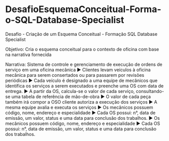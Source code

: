 # DesafioEsquemaConceitual-Forma-o-SQL-Database-Specialist
Desafio - Criação de um Esquema Conceitual - Formação SQL Database Specialist

Objetivo:
Cria o esquema conceitual para o contexto de oficina com base na narrativa fornecida

Narrativa:
Sistema de controle e gerenciamento de execução de ordens de serviço em uma oficina mecânica
► Clientes levam veículos à oficina mecânica para serem consertados ou para passarem por revisões  periódicas
► Cada veículo é designado a uma equipe de mecânicos que identifica os serviços a serem executados e preenche uma OS com data de entrega.
► A partir da OS, calcula-se o valor de cada serviço, consultando-se uma tabela de referência de mão-de-obra
► O valor de cada peça também irá compor a OSO cliente autoriza a execução dos serviços
► A mesma equipe avalia e executa os serviços
► Os mecânicos possuem código, nome, endereço e especialidade
► Cada OS possui: n°, data de emissão, um valor, status e uma data para conclusão dos trabalhos.
► Os mecânicos possuem código, nome, endereço e especialidade
► Cada OS possui: n°, data de emissão, um valor, status e uma data para conclusão dos trabalhos.

